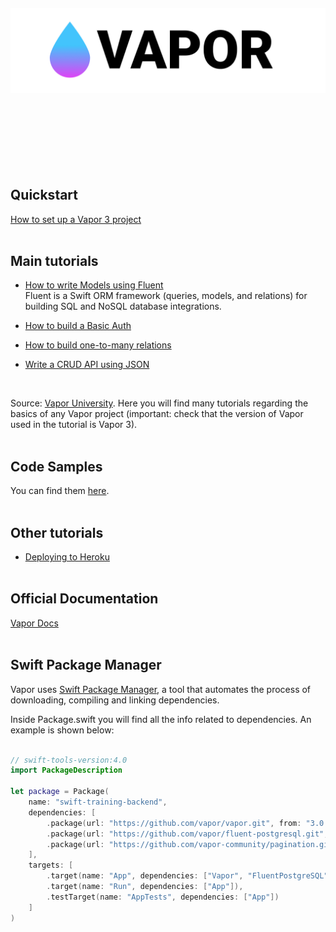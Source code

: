 <br/><br/><br/><br/><br/><br/>
![alt text](https://raw.githubusercontent.com/gmazzei/VaporTutorial/master/vapor.png)
<br/><br/><br/><br/><br/><br/><br/><br/>

## Quickstart
[How to set up a Vapor 3 project](https://medium.com/@martinlasek/tutorial-how-to-set-up-a-vapor-3-project-75466394cf2e)
<br/><br/>

## Main tutorials
* [How to write Models using Fluent](https://medium.com/@martinlasek/tutorial-how-to-write-models-using-fluent-e9482d335a5f) <br/>
  Fluent is a Swift ORM framework (queries, models, and relations) for building SQL and NoSQL database integrations.

* [How to build a Basic Auth](https://medium.com/@martinlasek/tutorial-how-to-build-basic-auth-5e618a656999)
* [How to build one-to-many relations](https://medium.com/@martinlasek/tutorial-how-to-build-one-to-many-relations-84dd37e464a6)
* [Write a CRUD API using JSON](https://medium.com/@martinlasek/tutorial-write-a-crud-api-using-json-c1edb1439d8a)
<br/>

Source: [Vapor University](https://vapor.university/?medium=article). Here you will find many tutorials regarding the basics of any Vapor project (important: check that the version of Vapor used in the tutorial is Vapor 3).
<br/><br/>

## Code Samples
You can find them [here](https://github.com/gmazzei/VaporTutorial/blob/master/Samples.md).
<br/><br/>

## Other tutorials
* [Deploying to Heroku](https://www.twilio.com/blog/2016/11/how-to-deploy-vapor-apps-to-heroku.html)
<br/><br/>

## Official Documentation
[Vapor Docs](https://docs.vapor.codes/3.0/)
<br/><br/>

## Swift Package Manager

Vapor uses [Swift Package Manager](https://swift.org/package-manager/), a tool that automates the process of downloading, compiling and linking dependencies. 

Inside Package.swift you will find all the info related to dependencies. An example is shown below:
```Swift

// swift-tools-version:4.0
import PackageDescription

let package = Package(
    name: "swift-training-backend",
    dependencies: [
        .package(url: "https://github.com/vapor/vapor.git", from: "3.0.0"),
        .package(url: "https://github.com/vapor/fluent-postgresql.git", from: "1.0.0"),
        .package(url: "https://github.com/vapor-community/pagination.git", from: "1.0.0")
    ],
    targets: [
        .target(name: "App", dependencies: ["Vapor", "FluentPostgreSQL", "Pagination"]),
        .target(name: "Run", dependencies: ["App"]),
        .testTarget(name: "AppTests", dependencies: ["App"])
    ]
)

```

<br/><br/>
